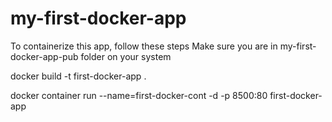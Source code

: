 # my-first-docker-app

To containerize this app, follow these steps
Make sure you are in my-first-docker-app-pub folder on your system

docker build -t first-docker-app .

docker container run --name=first-docker-cont -d -p 8500:80 first-docker-app

